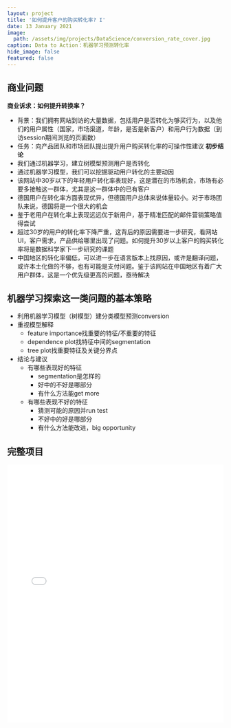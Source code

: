 ```yaml
---
layout: project
title: '如何提升客户的购买转化率? I'
date: 13 January 2021
image:  
  path: /assets/img/projects/DataScience/conversion_rate_cover.jpg
caption: Data to Action：机器学习预测转化率
hide_image: false
featured: false
---
```


## 商业问题
**商业诉求：如何提升转换率？**
- 背景：我们拥有网站到访的大量数据，包括用户是否转化为够买行为，以及他们的用户属性（国家，市场渠道，年龄，是否是新客户）和用户行为数据（到访session期间浏览的页面数）
- 任务：向产品团队和市场团队提出提升用户购买转化率的可操作性建议
**初步结论**
- 我们通过机器学习，建立树模型预测用户是否转化
- 通过机器学习模型，我们可以挖掘驱动用户转化的主要动因
- 该网站中30岁以下的年轻用户转化率表现好，这是潜在的市场机会，市场有必要多接触这一群体，尤其是这一群体中的已有客户
- 德国用户在转化率方面表现优异，但德国用户总体来说体量较小。对于市场团队来说，德国将是一个很大的机会
- 鉴于老用户在转化率上表现远远优于新用户，基于精准匹配的邮件营销策略值得尝试
- 超过30岁的用户的转化率下降严重，这背后的原因需要进一步研究，看网站UI，客户需求，产品供给哪里出现了问题。如何提升30岁以上客户的购买转化率将是数据科学家下一步研究的课题
- 中国地区的转化率偏低，可以进一步在语言版本上找原因，或许是翻译问题，或许本土化做的不够，也有可能是支付问题。鉴于该网站在中国地区有着广大用户群体，这是一个优先级更高的问题，亟待解决

## 机器学习探索这一类问题的基本策略
- 利用机器学习模型（树模型）建分类模型预测conversion
- 重视模型解释
  - feature importance找重要的特征/不重要的特征
  - dependence plot找特征中间的segmentation
  - tree plot找重要特征及关键分界点
- 结论与建议
  - 有哪些表现好的特征
    - segmentation是怎样的
    - 好中的不好是哪部分
    - 有什么方法能get more
  - 有哪些表现不好的特征
    - 猜测可能的原因并run test
    - 不好中的好是哪部分
    - 有什么方法能改进，big opportunity

## 完整项目
<iFrame seamless frameborder="0" src='/assets/img/projects/DataScience/1_Conversion_Rate.html' width="100%" height="600vh" scrolling="yes"> </iFrame>
